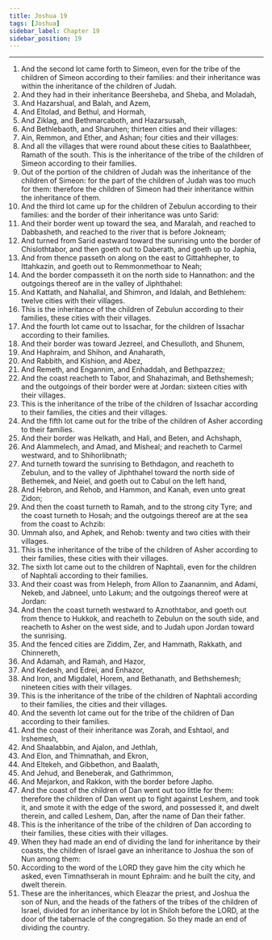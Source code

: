 ```yaml
---
title: Joshua 19
tags: [Joshua]
sidebar_label: Chapter 19
sidebar_position: 19
---
```


---
1. And the second lot came forth to Simeon, even for the tribe of the children of Simeon according to their families: and their inheritance was within the inheritance of the children of Judah.
2. And they had in their inheritance Beersheba, and Sheba, and Moladah,
3. And Hazarshual, and Balah, and Azem,
4. And Eltolad, and Bethul, and Hormah,
5. And Ziklag, and Bethmarcaboth, and Hazarsusah,
6. And Bethlebaoth, and Sharuhen; thirteen cities and their villages:
7. Ain, Remmon, and Ether, and Ashan; four cities and their villages:
8. And all the villages that were round about these cities to Baalathbeer, Ramath of the south. This is the inheritance of the tribe of the children of Simeon according to their families.
9. Out of the portion of the children of Judah was the inheritance of the children of Simeon: for the part of the children of Judah was too much for them: therefore the children of Simeon had their inheritance within the inheritance of them.
10. And the third lot came up for the children of Zebulun according to their families: and the border of their inheritance was unto Sarid:
11. And their border went up toward the sea, and Maralah, and reached to Dabbasheth, and reached to the river that is before Jokneam;
12. And turned from Sarid eastward toward the sunrising unto the border of Chislothtabor, and then goeth out to Daberath, and goeth up to Japhia,
13. And from thence passeth on along on the east to Gittahhepher, to Ittahkazin, and goeth out to Remmonmethoar to Neah;
14. And the border compasseth it on the north side to Hannathon: and the outgoings thereof are in the valley of Jiphthahel:
15. And Kattath, and Nahallal, and Shimron, and Idalah, and Bethlehem: twelve cities with their villages.
16. This is the inheritance of the children of Zebulun according to their families, these cities with their villages.
17. And the fourth lot came out to Issachar, for the children of Issachar according to their families.
18. And their border was toward Jezreel, and Chesulloth, and Shunem,
19. And Haphraim, and Shihon, and Anaharath,
20. And Rabbith, and Kishion, and Abez,
21. And Remeth, and Engannim, and Enhaddah, and Bethpazzez;
22. And the coast reacheth to Tabor, and Shahazimah, and Bethshemesh; and the outgoings of their border were at Jordan: sixteen cities with their villages.
23. This is the inheritance of the tribe of the children of Issachar according to their families, the cities and their villages.
24. And the fifth lot came out for the tribe of the children of Asher according to their families.
25. And their border was Helkath, and Hali, and Beten, and Achshaph,
26. And Alammelech, and Amad, and Misheal; and reacheth to Carmel westward, and to Shihorlibnath;
27. And turneth toward the sunrising to Bethdagon, and reacheth to Zebulun, and to the valley of Jiphthahel toward the north side of Bethemek, and Neiel, and goeth out to Cabul on the left hand,
28. And Hebron, and Rehob, and Hammon, and Kanah, even unto great Zidon;
29. And then the coast turneth to Ramah, and to the strong city Tyre; and the coast turneth to Hosah; and the outgoings thereof are at the sea from the coast to Achzib:
30. Ummah also, and Aphek, and Rehob: twenty and two cities with their villages.
31. This is the inheritance of the tribe of the children of Asher according to their families, these cities with their villages.
32. The sixth lot came out to the children of Naphtali, even for the children of Naphtali according to their families.
33. And their coast was from Heleph, from Allon to Zaanannim, and Adami, Nekeb, and Jabneel, unto Lakum; and the outgoings thereof were at Jordan:
34. And then the coast turneth westward to Aznothtabor, and goeth out from thence to Hukkok, and reacheth to Zebulun on the south side, and reacheth to Asher on the west side, and to Judah upon Jordan toward the sunrising.
35. And the fenced cities are Ziddim, Zer, and Hammath, Rakkath, and Chinnereth,
36. And Adamah, and Ramah, and Hazor,
37. And Kedesh, and Edrei, and Enhazor,
38. And Iron, and Migdalel, Horem, and Bethanath, and Bethshemesh; nineteen cities with their villages.
39. This is the inheritance of the tribe of the children of Naphtali according to their families, the cities and their villages.
40. And the seventh lot came out for the tribe of the children of Dan according to their families.
41. And the coast of their inheritance was Zorah, and Eshtaol, and Irshemesh,
42. And Shaalabbin, and Ajalon, and Jethlah,
43. And Elon, and Thimnathah, and Ekron,
44. And Eltekeh, and Gibbethon, and Baalath,
45. And Jehud, and Beneberak, and Gathrimmon,
46. And Mejarkon, and Rakkon, with the border before Japho.
47. And the coast of the children of Dan went out too little for them: therefore the children of Dan went up to fight against Leshem, and took it, and smote it with the edge of the sword, and possessed it, and dwelt therein, and called Leshem, Dan, after the name of Dan their father.
48. This is the inheritance of the tribe of the children of Dan according to their families, these cities with their villages.
49. When they had made an end of dividing the land for inheritance by their coasts, the children of Israel gave an inheritance to Joshua the son of Nun among them:
50. According to the word of the LORD they gave him the city which he asked, even Timnathserah in mount Ephraim: and he built the city, and dwelt therein.
51. These are the inheritances, which Eleazar the priest, and Joshua the son of Nun, and the heads of the fathers of the tribes of the children of Israel, divided for an inheritance by lot in Shiloh before the LORD, at the door of the tabernacle of the congregation. So they made an end of dividing the country.